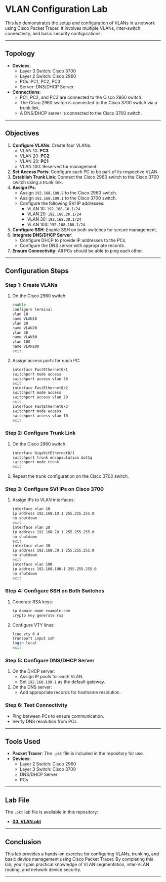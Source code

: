 # VLAN Configuration Lab

This lab demonstrates the setup and configuration of VLANs in a network using Cisco Packet Tracer. It involves multiple VLANs, inter-switch connectivity, and basic security configurations.

---

## Topology

- **Devices**:
  - Layer 3 Switch: Cisco 3700
  - Layer 2 Switch: Cisco 2960
  - PCs: PC1, PC2, PC3
  - Server: DNS/DHCP Server
- **Connections**:
  - PC1, PC2, and PC3 are connected to the Cisco 2960 switch.
  - The Cisco 2960 switch is connected to the Cisco 3700 switch via a trunk link.
  - A DNS/DHCP server is connected to the Cisco 3700 switch.

---

## Objectives

1. **Configure VLANs**: Create four VLANs:
   - VLAN 10: **PC3**
   - VLAN 20: **PC2**
   - VLAN 30: **PC1**
   - VLAN 100: Reserved for management.
2. **Set Access Ports**: Configure each PC to be part of its respective VLAN.
3. **Establish Trunk Link**: Connect the Cisco 2960 switch to the Cisco 3700 switch using a trunk link.
4. **Assign IPs**:
   - Assign `192.168.100.2` to the Cisco 2960 switch.
   - Assign `192.168.100.1` to the Cisco 3700 switch.
   - Configure the following SVI IP addresses:
     - VLAN 10: `192.168.10.1/24`
     - VLAN 20: `192.168.20.1/24`
     - VLAN 30: `192.168.30.1/24`
     - VLAN 100: `192.168.100.1/24`
5. **Configure SSH**: Enable SSH on both switches for secure management.
6. **Integrate DNS/DHCP Server**:
   - Configure DHCP to provide IP addresses to the PCs.
   - Configure the DNS server with appropriate records.
7. **Ensure Connectivity**: All PCs should be able to ping each other.

---

## Configuration Steps

### Step 1: Create VLANs
1. On the Cisco 2960 switch:
   ```bash
   enable
   configure terminal
   vlan 10
   name VLAN10
   vlan 20
   name VLAN20
   vlan 30
   name VLAN30
   vlan 100
   name VLAN100
   exit
   ```
2. Assign access ports for each PC:
   ```bash
   interface FastEthernet0/1
   switchport mode access
   switchport access vlan 30
   exit
   interface FastEthernet0/2
   switchport mode access
   switchport access vlan 20
   exit
   interface FastEthernet0/3
   switchport mode access
   switchport access vlan 10
   exit
   ```

### Step 2: Configure Trunk Link
1. On the Cisco 2960 switch:
   ```bash
   interface GigabitEthernet0/1
   switchport trunk encapsulation dot1q
   switchport mode trunk
   exit
   ```
2. Repeat the trunk configuration on the Cisco 3700 switch.

### Step 3: Configure SVI IPs on Cisco 3700
1. Assign IPs to VLAN interfaces:
   ```bash
   interface vlan 10
   ip address 192.168.10.1 255.255.255.0
   no shutdown
   exit
   interface vlan 20
   ip address 192.168.20.1 255.255.255.0
   no shutdown
   exit
   interface vlan 30
   ip address 192.168.30.1 255.255.255.0
   no shutdown
   exit
   interface vlan 100
   ip address 192.168.100.1 255.255.255.0
   no shutdown
   exit
   ```

### Step 4: Configure SSH on Both Switches
1. Generate RSA keys:
   ```bash
   ip domain-name example.com
   crypto key generate rsa
   ```
2. Configure VTY lines:
   ```bash
   line vty 0 4
   transport input ssh
   login local
   exit
   ```

### Step 5: Configure DNS/DHCP Server
1. On the DHCP server:
   - Assign IP pools for each VLAN.
   - Set `192.168.100.1` as the default gateway.
2. On the DNS server:
   - Add appropriate records for hostname resolution.

### Step 6: Test Connectivity
- Ping between PCs to ensure communication.
- Verify DNS resolution from PCs.

---

## Tools Used

- **Packet Tracer**: The `.pkt` file is included in the repository for use.
- **Devices**:
  - Layer 2 Switch: Cisco 2960
  - Layer 3 Switch: Cisco 3700
  - DNS/DHCP Server
  - PCs

---

## Lab File

The `.pkt` lab file is available in this repository:
- **[03. VLAN.pkt](03.%20VLAN.pkt)**

---

## Conclusion

This lab provides a hands-on exercise for configuring VLANs, trunking, and basic device management using Cisco Packet Tracer. By completing this lab, you'll gain practical knowledge of VLAN segmentation, inter-VLAN routing, and network device security.

---
